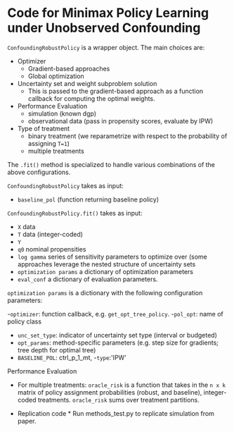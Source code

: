 # Code for Minimax Policy Learning under Unobserved Confounding 



```ConfoundingRobustPolicy``` is a wrapper object. The main choices are: 
- Optimizer
  - Gradient-based approaches
  - Global optimization
- Uncertainty set and weight subproblem solution
  - This is passed to the gradient-based approach as a function callback for computing the optimal weights. 
- Performance Evaluation
  - simulation (known dgp) 
  - observational data (pass in propensity scores, evaluate by IPW) 
- Type of treatment
  - binary treatment (we reparametrize with respect to the probability of assigning ```T=1```)
  - multiple treatments
  
  
The ```.fit()``` method is specialized to handle various combinations of the above configurations. 

```ConfoundingRobustPolicy``` takes as input: 
- ```baseline_pol``` (function returning baseline policy) 


```ConfoundingRobustPolicy.fit()``` takes as input: 
- ```X``` data
- ```T``` data (integer-coded) 
- ```Y```
- ```q0``` nominal propensities
- ```log gamma``` series of sensitivity parameters to optimize over (some approaches leverage the nested structure of uncertainty sets
- ```optimization params``` a dictionary of optimization parameters
- ```eval_conf``` a dictionary of evaluation parameters. 

 ```optimization params``` is a dictionary with the following configuration parameters: 
 
-```optimizer```: function callback, e.g. ```get_opt_tree_policy```.
-```pol_opt```: name of policy class 
- ```unc_set_type```: indicator of uncertainty set type (interval or budgeted) 
- ```opt_params```: method-specific parameters (e.g. step size for gradients; tree depth for optimal tree) 
- ```BASELINE_POL```: ctrl_p_1_mt, 
-```type```:'IPW'

Performance Evaluation 
- For multiple treatments: ```oracle_risk``` is a function that takes in the ``` n x k ``` matrix of policy assignment probabilities (robust, and baseline), integer-coded treatments. ```oracle_risk``` sums over treatment partitions. 
  
* Replication code * 
Run methods_test.py to replicate simulation from paper. 

